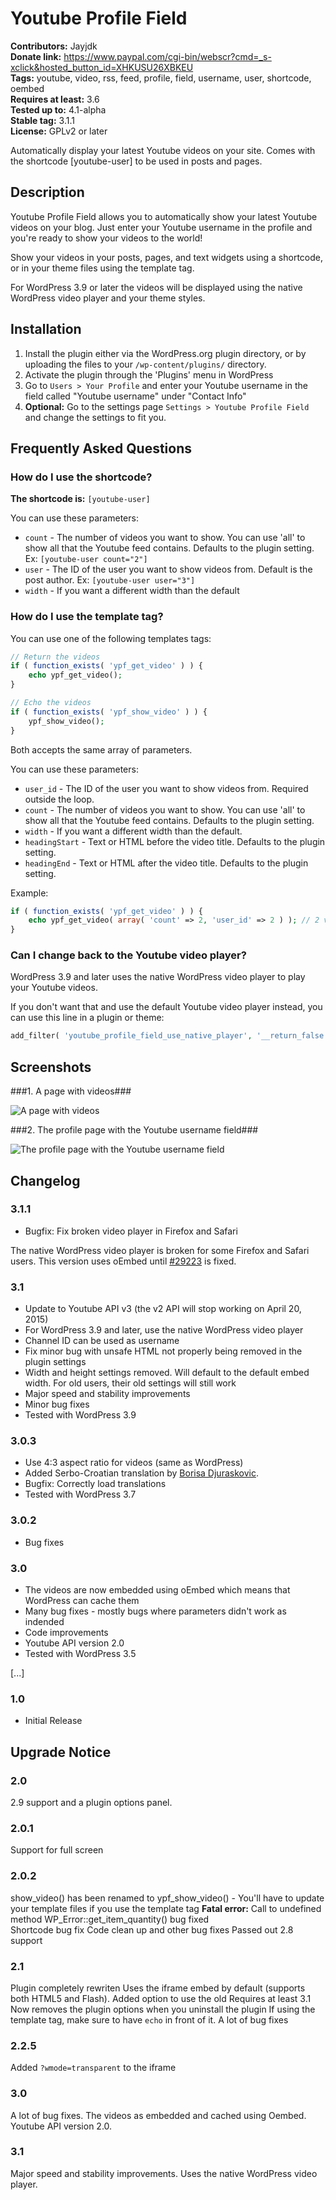 # Youtube Profile Field #
**Contributors:** Jayjdk  
**Donate link:** https://www.paypal.com/cgi-bin/webscr?cmd=_s-xclick&hosted_button_id=XHKUSU26XBKEU  
**Tags:** youtube, video, rss, feed, profile, field, username, user, shortcode, oembed  
**Requires at least:** 3.6  
**Tested up to:** 4.1-alpha  
**Stable tag:** 3.1.1  
**License:** GPLv2 or later  

Automatically display your latest Youtube videos on your site. Comes with the shortcode [youtube-user] to be used in posts and pages.

## Description ##

Youtube Profile Field allows you to automatically show your latest Youtube videos on your blog. Just enter your Youtube username in the profile and you're ready to show your videos to the world!

Show your videos in your posts, pages, and text widgets using a shortcode, or in your theme files using the template tag.

For WordPress 3.9 or later the videos will be displayed using the native WordPress video player and your theme styles.

## Installation ##

1. Install the plugin either via the WordPress.org plugin directory, or by uploading the files to your `/wp-content/plugins/` directory.
2. Activate the plugin through the 'Plugins' menu in WordPress
3. Go to `Users > Your Profile` and enter your Youtube username in the field called "Youtube username" under "Contact Info"
4. **Optional:** Go to the settings page `Settings > Youtube Profile Field` and change the settings to fit you.  

## Frequently Asked Questions ##

### How do I use the shortcode? ###

**The shortcode is:** `[youtube-user]`  

You can use these parameters:

* `count`    - The number of videos you want to show. You can use 'all' to show all that the Youtube feed contains. Defaults to the plugin setting. Ex:  `[youtube-user count="2"]`  
* `user`     - The ID of the user you want to show videos from. Default is the post author. Ex: `[youtube-user user="3"]`  
* `width`    - If you want a different width than the default

### How do I use the template tag? ###

You can use one of the following templates tags:

```php
// Return the videos
if ( function_exists( 'ypf_get_video' ) ) {
	echo ypf_get_video();
}

// Echo the videos
if ( function_exists( 'ypf_show_video' ) ) {
	ypf_show_video();
}
```

Both accepts the same array of parameters.

You can use these parameters:

* `user_id`       - The ID of the user you want to show videos from. Required outside the loop.
* `count`         - The number of videos you want to show. You can use 'all' to show all that the Youtube feed contains. Defaults to the plugin setting.
* `width`         - If you want a different width than the default.
* `headingStart`  - Text or HTML before the video title. Defaults to the plugin setting.
* `headingEnd`    - Text or HTML after the video title. Defaults to the plugin setting.

Example:

```php
if ( function_exists( 'ypf_get_video' ) ) {
	echo ypf_get_video( array( 'count' => 2, 'user_id' => 2 ) ); // 2 videos from user ID 2
}
```

### Can I change back to the Youtube video player? ###

WordPress 3.9 and later uses the native WordPress video player to play your Youtube videos.

If you don't want that and use the default Youtube video player instead, you can use this line in a plugin or theme:

```php
add_filter( 'youtube_profile_field_use_native_player', '__return_false' );
```

## Screenshots ##

###1. A page with videos###

![A page with videos](http://s.wordpress.org/extend/plugins/youtube-profile-field/screenshot-1.png)

###2. The profile page with the Youtube username field###

![The profile page with the Youtube username field](http://s.wordpress.org/extend/plugins/youtube-profile-field/screenshot-2.jpg)


## Changelog ##

### 3.1.1 ###

* Bugfix: Fix broken video player in Firefox and Safari

The native WordPress video player is broken for some Firefox and Safari users.
This version uses oEmbed until [#29223](https://core.trac.wordpress.org/ticket/29223) is fixed.

### 3.1 ###
* Update to Youtube API v3 (the v2 API will stop working on April 20, 2015)
* For WordPress 3.9 and later, use the native WordPress video player
* Channel ID can be used as username
* Fix minor bug with unsafe HTML not properly being removed in the plugin settings
* Width and height settings removed. Will default to the default embed width. For old users, their old settings will still work
* Major speed and stability improvements
* Minor bug fixes
* Tested with WordPress 3.9

### 3.0.3 ###
* Use 4:3 aspect ratio for videos (same as WordPress)
* Added Serbo-Croatian translation by [Borisa Djuraskovic](http://www.webhostinghub.com/).
* Bugfix: Correctly load translations
* Tested with WordPress 3.7

### 3.0.2 ###
* Bug fixes

### 3.0 ###
* The videos are now embedded using oEmbed which means that WordPress can cache them
* Many bug fixes - mostly bugs where parameters didn't work as indended
* Code improvements
* Youtube API version 2.0
* Tested with WordPress 3.5

[...]

### 1.0 ###
* Initial Release


## Upgrade Notice ##

### 2.0 ###
2.9 support and a plugin options panel.

### 2.0.1 ###
Support for full screen

### 2.0.2 ###
show_video() has been renamed to ypf_show_video() - You'll have to update your template files if you use the template tag
**Fatal error:** Call to undefined method WP_Error::get_item_quantity() bug fixed  
Shortcode bug fix
Code clean up and other bug fixes
Passed out 2.8 support

### 2.1 ###
Plugin completely rewriten
Uses the iframe embed by default (supports both HTML5 and Flash). Added option to use the old
Requires at least 3.1
Now removes the plugin options when you uninstall the plugin
If using the template tag, make sure to have `echo` in front of it.
A lot of bug fixes

### 2.2.5 ###
Added `?wmode=transparent` to the iframe

### 3.0 ###
A lot of bug fixes. The videos as embedded and cached using Oembed. Youtube API version 2.0.

### 3.1 ###
Major speed and stability improvements. Uses the native WordPress video player.
